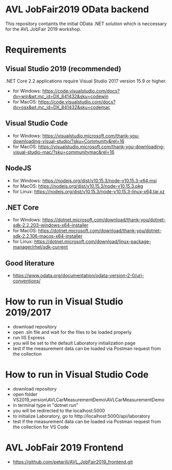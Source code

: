 # AVL JobFair2019 OData backend

This repository containts the initial OData .NET solution which is neccessary for the AVL JobFair 2019 workshop. 

# Requirements



## Visual Studio 2019 (recommended)
 
 .NET Core 2.2 applications require Visual Studio 2017 version 15.9 or higher. 
 
 - for Windows: https://code.visualstudio.com/docs?dv=win&wt.mc_id=DX_841432&sku=codewin
 - for MacOS: https://code.visualstudio.com/docs?dv=osx&wt.mc_id=DX_841432&sku=codemac
 
## Visual Studio Code

 - for Windows: https://visualstudio.microsoft.com/thank-you-downloading-visual-studio/?sku=Community&rel=16
 - for MacOS: https://visualstudio.microsoft.com/thank-you-downloading-visual-studio-mac/?sku=communitymac&rel=16
 

## NodeJS

 - for Windows: https://nodejs.org/dist/v10.15.3/node-v10.15.3-x64.msi
 - for MacOS: https://nodejs.org/dist/v10.15.3/node-v10.15.3.pkg
 - for Linux: https://nodejs.org/dist/v10.15.3/node-v10.15.3-linux-x64.tar.xz


## .NET Core

 - for Windows: https://dotnet.microsoft.com/download/thank-you/dotnet-sdk-2.2.203-windows-x64-installer
 - for MacOS: https://dotnet.microsoft.com/download/thank-you/dotnet-sdk-2.2.106-macos-x64-installer
 - for Linux: https://dotnet.microsoft.com/download/linux-package-manager/rhel/sdk-current

## Good literature

 - https://www.odata.org/documentation/odata-version-2-0/uri-conventions/


# How to run in Visual Studio 2019/2017

 - download repository
 - open .sln file and wait for the files to be loaded properly
 - run IIS Express
 - you will be set to the default Laboratory initialization page
 - test if the measurement data can be loaded via Postman request from the collection
 
# How to run in Visual Studio Code

 - download repository
 - open folder VS2019_version\AVLCarMeasurementDemo\AVLCarMeasurementDemo
 - in terminal type in "dotnet run"
 - you will be redirected to the localhost:5000
 - to initialize Laboratory, go to http://localhost:5000/api/laboratory
 - test if the measurement data can be loaded via Postman request from the collection for VS Code
 
 
# AVL JobFair 2019 Frontend

 - https://github.com/petarili/AVL_JobFair2019_frontend.git
 

